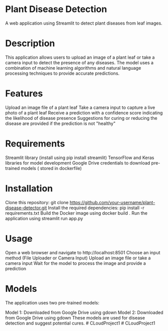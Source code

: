 # Plant Disease Detection
A web application using Streamlit to detect plant diseases from leaf images.




# Description
This application allows users to upload an image of a plant leaf or take a camera input to detect the presence of any diseases. The model uses a combination of machine learning algorithms and natural language processing techniques to provide accurate predictions.

# Features
Upload an image file of a plant leaf
Take a camera input to capture a live photo of a plant leaf
Receive a prediction with a confidence score indicating the likelihood of disease presence
Suggestions for curing or reducing the disease are provided if the prediction is not "healthy"
# Requirements
Streamlit library (install using pip install streamlit)
TensorFlow and Keras libraries for model development
Google Drive credentials to download pre-trained models ( stored in dockerfile)
# Installation
Clone this repository: git clone https://github.com/your-username/plant-disease-detector.git
Install the required dependencies: pip install -r requirements.txt
Build the Docker image using docker build .
Run the application using streamlit run app.py
# Usage
Open a web browser and navigate to http://localhost:8501
Choose an input method (File Uploader or Camera Input)
Upload an image file or take a camera input
Wait for the model to process the image and provide a prediction
# Models
The application uses two pre-trained models:

Model 1: Downloaded from Google Drive using gdown
Model 2: Downloaded from Google Drive using gdown
These models are used for disease detection and suggest potential cures.
#   C L o u d P r o j e c t 1 
 
 #   C L o u d P r o j e c t 1 
 
 
